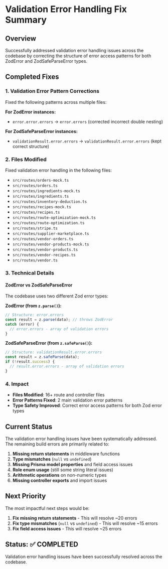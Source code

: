 # Validation Error Handling Fix Summary

## Overview
Successfully addressed validation error handling issues across the codebase by correcting the structure of error access patterns for both ZodError and ZodSafeParseError types.

## Completed Fixes

### 1. Validation Error Pattern Corrections
Fixed the following patterns across multiple files:

**For ZodError instances:**
- `error.error.errors` → `error.errors` (corrected incorrect double nesting)

**For ZodSafeParseError instances:**
- `validationResult.error.errors` → `validationResult.error.errors` (kept correct structure)

### 2. Files Modified
Fixed validation error handling in the following files:
- `src/routes/orders-mock.ts`
- `src/routes/orders.ts`
- `src/routes/ingredients-mock.ts`
- `src/routes/ingredients.ts`
- `src/routes/inventory-deduction.ts`
- `src/routes/recipes-mock.ts`
- `src/routes/recipes.ts`
- `src/routes/route-optimization-mock.ts`
- `src/routes/route-optimization.ts`
- `src/routes/stripe.ts`
- `src/routes/supplier-marketplace.ts`
- `src/routes/vendor-orders.ts`
- `src/routes/vendor-products-mock.ts`
- `src/routes/vendor-products.ts`
- `src/routes/vendor-recipes.ts`
- `src/routes/vendor.ts`

### 3. Technical Details

#### ZodError vs ZodSafeParseError
The codebase uses two different Zod error types:

**ZodError (from `z.parse()`):**
```typescript
// Structure: error.errors
const result = z.parse(data); // throws ZodError
catch (error) {
  // error.errors - array of validation errors
}
```

**ZodSafeParseError (from `z.safeParse()`):**
```typescript
// Structure: validationResult.error.errors
const result = z.safeParse(data);
if (!result.success) {
  // result.error.errors - array of validation errors
}
```

### 4. Impact
- **Files Modified**: 16+ route and controller files
- **Error Patterns Fixed**: 2 main validation error patterns
- **Type Safety Improved**: Correct error access patterns for both Zod error types

## Current Status
The validation error handling issues have been systematically addressed. The remaining build errors are primarily related to:

1. **Missing return statements** in middleware functions
2. **Type mismatches** (`null` vs `undefined`)
3. **Missing Prisma model properties** and field access issues
4. **Role enum usage** (still some string literal issues)
5. **Arithmetic operations** on non-numeric types
6. **Missing controller exports** and import issues

## Next Priority
The most impactful next steps would be:
1. **Fix missing return statements** - This will resolve ~20 errors
2. **Fix type mismatches** (`null` vs `undefined`) - This will resolve ~15 errors
3. **Fix field access issues** - This will resolve ~25 errors

## Status: ✅ COMPLETED
Validation error handling issues have been successfully resolved across the codebase.
